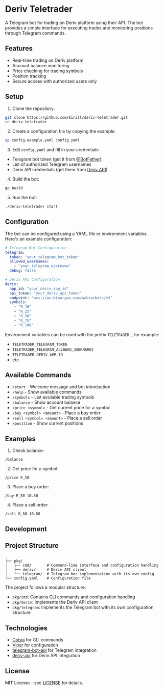 # Deriv Teletrader

A Telegram bot for trading on Deriv platform using their API. The bot provides a simple interface for executing trades and monitoring positions through Telegram commands.

## Features

- Real-time trading on Deriv platform
- Account balance monitoring
- Price checking for trading symbols
- Position tracking
- Secure access with authorized users only

## Setup

1. Clone the repository:
```bash
git clone https://github.com/kirill/deriv-teletrader.git
cd deriv-teletrader
```

2. Create a configuration file by copying the example:
```bash
cp config.example.yaml config.yaml
```

3. Edit `config.yaml` and fill in your credentials:
- Telegram bot token (get it from [@BotFather](https://t.me/BotFather))
- List of authorized Telegram usernames
- Deriv API credentials (get them from [Deriv API](https://app.deriv.com/account/api-token))

4. Build the bot:
```bash
go build
```

5. Run the bot:
```bash
./deriv-teletrader start
```

## Configuration

The bot can be configured using a YAML file or environment variables. Here's an example configuration:

```yaml
# Telegram Bot Configuration
telegram:
  token: "your_telegram_bot_token"
  allowed_usernames:
    - "your_telegram_username"
  debug: false

# Deriv API Configuration
deriv:
  app_id: "your_deriv_app_id"
  api_token: "your_deriv_api_token"
  endpoint: "wss://ws.binaryws.com/websockets/v3"
  symbols:
    - "R_10"
    - "R_25"
    - "R_50"
    - "R_75"
    - "R_100"
```

Environment variables can be used with the prefix `TELETRADER_`, for example:
- `TELETRADER_TELEGRAM_TOKEN`
- `TELETRADER_TELEGRAM_ALLOWED_USERNAMES`
- `TELETRADER_DERIV_APP_ID`
- etc.

## Available Commands

- `/start` - Welcome message and bot introduction
- `/help` - Show available commands
- `/symbols` - List available trading symbols
- `/balance` - Show account balance
- `/price <symbol>` - Get current price for a symbol
- `/buy <symbol> <amount>` - Place a buy order
- `/sell <symbol> <amount>` - Place a sell order
- `/position` - Show current positions

## Examples

1. Check balance:
```
/balance
```

2. Get price for a symbol:
```
/price R_50
```

3. Place a buy order:
```
/buy R_50 10.50
```

4. Place a sell order:
```
/sell R_50 10.50
```

## Development

## Project Structure

```
.
├── pkg/           
│   ├── cmd/       # Command-line interface and configuration handling
│   ├── deriv/     # Deriv API client
│   └── telegram/  # Telegram bot implementation with its own config
└── config.yaml    # Configuration file
```

The project follows a modular structure:
- `pkg/cmd`: Contains CLI commands and configuration handling
- `pkg/deriv`: Implements the Deriv API client
- `pkg/telegram`: Implements the Telegram bot with its own configuration structure

## Technologies

- [Cobra](https://github.com/spf13/cobra) for CLI commands
- [Viper](https://github.com/spf13/viper) for configuration
- [telegram-bot-api](https://github.com/go-telegram-bot-api/telegram-bot-api) for Telegram integration
- [deriv-api](https://github.com/ksysoev/deriv-api) for Deriv API integration

## License

MIT License - see [LICENSE](LICENSE) for details.
